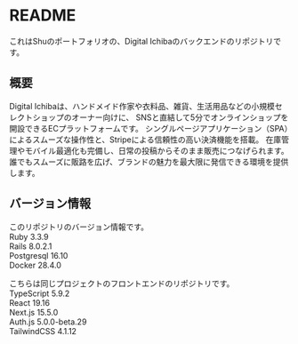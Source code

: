 # README

これはShuのポートフォリオの、Digital Ichibaのバックエンドのリポジトリです。

## 概要
Digital Ichibaは、ハンドメイド作家や衣料品、雑貨、生活用品などの小規模セレクトショップのオーナー向けに、
SNSと直結して5分でオンラインショップを開設できるECプラットフォームです。
シングルページアプリケーション（SPA）によるスムーズな操作性と、Stripeによる信頼性の高い決済機能を搭載。
在庫管理やモバイル最適化も完備し、日常の投稿からそのまま販売につなげられます。
誰でもスムーズに販路を広げ、ブランドの魅力を最大限に発信できる環境を提供します。

## バージョン情報
このリポジトリのバージョン情報です。  
Ruby 3.3.9  
Rails 8.0.2.1  
Postgresql 16.10  
Docker 28.4.0  

こちらは同じプロジェクトのフロントエンドのリポジトリです。  
TypeScript 5.9.2  
React 19.16  
Next.js 15.5.0  
Auth.js 5.0.0-beta.29  
TailwindCSS 4.1.12  